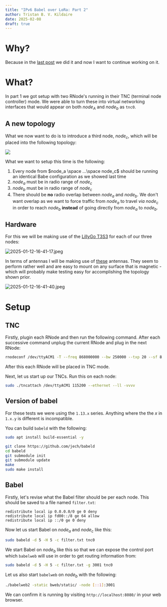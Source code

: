 ```yaml
---
title: "IPv6 Babel over LoRa: Part 2"
author: Tristan B. V. Kildaire
date: 2025-02-08
draft: true
---
```


# Why?

Because in the [last post](../ipv6_over_babel_part1/) we did it and now I want to continue working on it.

# What?

In part 1 we got setup with two RNode's running in their TNC (terminal node controller) mode. We were able to turn these into virtual networking interfaces that would appear on both $node_A$ and $node_b$ as `tnc0`.

## A new topology

What we now want to do is to introduce a third node, $node_c$, which will be placed into the following topology:

![](diagram.png)

What we want to setup this time is the following:

1. Every node from $node_a \space ...\space node_c$ should be running an identical Babe configuration as we showed last time
2. $node_a$ must be in radio range of $node_c$
3. $node_b$ must be in radio range of $node_c$
4. There should be **no** radio overlap between $node_a$ and $node_b$. We don't want overlap as we want to force traffic from $node_a$ to travel _via_ $node_c$ in order to reach $node_b$ **instead** of going directly from $node_a$ to $node_b$.

## Hardware

For this we will be making use of the [LillyGo T3S3](https://www.robotics.org.za/development-boards/esp32-lilygo-boards/H596) for each of our three nodes:

![2025-01-12-16-41-17.jpeg](../assets/2025-01-12-16-41-17.jpeg)

In terms of antennas I will be making use of [these](https://www.robotics.org.za/communication-wireless-Industrial/antenna-866mhz/YN-868MHZ-5DBI) antennas. They seem to perform rather well and are easy to mount on any surface that is magnetic - which will probably make testing easy for accomplishing the topology shown prior.

![2025-01-12-16-41-40.jpeg](../assets/2025-01-12-16-41-40.jpeg)

# Setup

## TNC

Firstly, plugin each RNode and then run the following command. After each successive command unplug the current RNode and plug in the next RNode:

```bash
rnodeconf /dev/ttyACM1 -T --freq 868000000 --bw 250000 --txp 20 --sf 8 --cr 6
```

After this each RNode will be placed in TNC mode.

Next, let us start up our TNCs. Run this on each node:

```bash
sudo ./tncattach /dev/ttyACM1 115200 --ethernet --ll -vvvv
```

## Version of babel

For these tests we were using the `1.13.x` series. Anything where the the $x$ in `1.x.y`  is different is incompatible.

You can build `babeld` with the following:

```bash
sudo apt install build-essential -y

git clone https://github.com/jech/babeld
cd babeld
git submodule init
git submodule update
make
sudo make install
```

## Babel

Firstly, let's revise what the Babel filter should be per each node. This should be saved to a file named `filter.txt`:

```
redistribute local ip 0.0.0.0/0 ge 0 deny
redistribute local ip fd00::/8 ge 64 allow
redistribute local ip ::/0 ge 0 deny
```

Now let us start Babel on $node_a$ and $node_c$ like this:

```bash
sudo babeld -d 5 -H 5 -c filter.txt tnc0
```

We start Babel on $node_b$ like this so that we can expose the control port which `babelweb` will use in order to get routing information from:

```bash
sudo babeld -d 5 -H 5 -c filter.txt -g 3001 tnc0
```

Let us also start `babelweb` on $node_b$ with the following:

```bash
./babelweb2 -static bweb/static/ -node [::1]:3001
```

We can confirm it is running by visiting `http://localhost:8080/` in your web browser.

